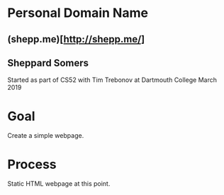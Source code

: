 # Personal Domain Name
## (shepp.me)[http://shepp.me/]
## Sheppard Somers
Started as part of CS52 with Tim Trebonov at Dartmouth College March 2019

# Goal 
Create a simple webpage. 

# Process
Static HTML webpage at this point. 